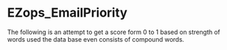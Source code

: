 # EZops_EmailPriority
The following is an attempt to get a score form 0 to 1 based on strength of words used the data base even consists of compound words. 

